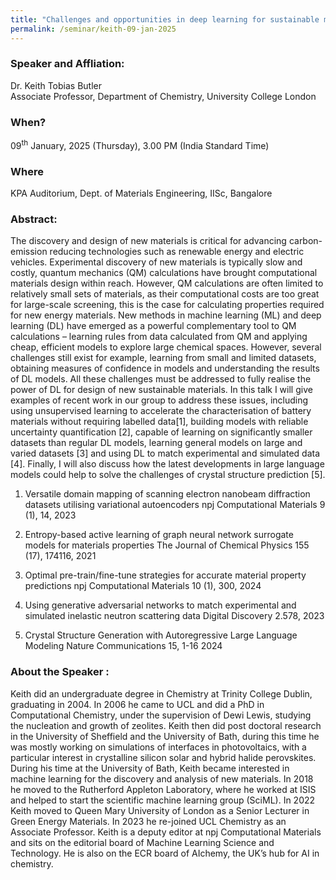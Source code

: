 ```yaml
---
title: "Challenges and opportunities in deep learning for sustainable materials design (09/01/25)"
permalink: /seminar/keith-09-jan-2025
---
```

### Speaker and Affliation:
Dr. Keith Tobias Butler<br>
Associate Professor, Department of Chemistry, University College London 

### When?
09<sup>th</sup> January, 2025 (Thursday), 3.00 PM (India Standard Time)

### Where
KPA Auditorium, Dept. of Materials Engineering, IISc, Bangalore

### Abstract:

The discovery and design of new materials is critical for advancing carbon-emission reducing technologies such as renewable energy and electric vehicles. Experimental discovery of new materials is typically slow and costly, quantum mechanics (QM) calculations have brought computational materials design within reach. However, QM calculations are often limited to relatively small sets of materials, as their computational costs are too great for large-scale screening, this is the case for calculating properties required for new energy materials. New methods in machine learning (ML) and deep learning (DL) have emerged as a powerful complementary tool to QM calculations – learning rules from data calculated from QM and applying cheap, efficient models to explore large chemical spaces. However, several challenges still exist for example, learning from small and limited datasets, obtaining measures of confidence in models and understanding the results of DL models. All these challenges must be addressed to fully realise the power of DL for design of new sustainable materials. In this talk I will give examples of recent work in our group to address these issues, including using unsupervised learning to accelerate the characterisation of battery materials without requiring labelled data[1],   building models with reliable uncertainty quantification [2], capable of learning on significantly smaller datasets than regular DL models, learning general models on large and varied datasets [3] and using DL to match experimental and simulated data [4]. Finally, I will also discuss how the latest developments in large language models could help to solve the challenges of crystal structure prediction [5].

1. Versatile domain mapping of scanning electron nanobeam diffraction datasets utilising variational autoencoders npj Computational Materials 9 (1), 14, 2023

2. Entropy-based active learning of graph neural network surrogate models for materials properties The Journal of Chemical Physics 155 (17), 174116, 2021

3. Optimal pre-train/fine-tune strategies for accurate material property predictions npj Computational Materials 10 (1), 300, 2024

4. Using generative adversarial networks to match experimental and simulated inelastic neutron scattering data Digital Discovery 2.578, 2023

5. Crystal Structure Generation with Autoregressive Large Language Modeling Nature Communications 15, 1-16 2024


### About the Speaker : 

Keith did an undergraduate degree in Chemistry at Trinity College Dublin, graduating in 2004. In 2006 he came to UCL and did a PhD in Computational Chemistry, under the supervision of Dewi Lewis, studying the nucleation and growth of zeolites. Keith then did post doctoral research in the University of Sheffield and the University of Bath, during this time he was mostly working on simulations of interfaces in photovoltaics, with a particular interest in crystalline silicon solar and hybrid halide perovskites. During his time at the University of Bath, Keith became interested in machine learning for the discovery and analysis of new materials. In 2018 he moved to the Rutherford Appleton Laboratory, where he worked at ISIS and helped to start the scientific machine learning group (SciML). In 2022 Keith moved to Queen Mary University of London as a Senior Lecturer in Green Energy Materials. In 2023 he re-joined UCL Chemistry as an Associate Professor. Keith is a deputy editor at npj Computational Materials and sits on the editorial board of Machine Learning Science and Technology. He is also on the ECR board of AIchemy, the UK’s hub for AI in chemistry.

